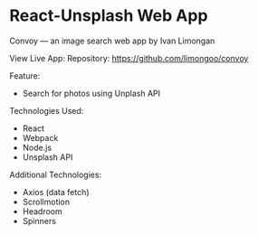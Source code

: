 # React-Unsplash Web App

Convoy — an image search web app by Ivan Limongan

View Live App: 
Repository: https://github.com/limongoo/convoy

Feature:
- Search for photos using Unplash API

Technologies Used:
- React
- Webpack
- Node.js
- Unsplash API

Additional Technologies:
- Axios (data fetch)
- Scrollmotion
- Headroom
- Spinners